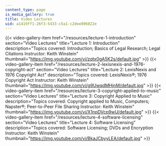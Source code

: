 ```yaml
---
content_type: page
is_media_gallery: true
title: Video Lectures
uid: a1419ff1-26f3-5433-c5a1-c2dee896822e
---
```

{{< video-gallery-item href="/resources/lecture-1-introduction" section="Video Lectures" title="Lecture 1: Introduction" description="Topics covered: Introduction; Basics of Legal Research; Legal Citations Instructor: Keith Winstein" thumbnail="https://img.youtube.com/vi/zqtx0gA5K2s/default.jpg" >}} {{< video-gallery-item href="/resources/lecture-2-lexisnexis-and-1976-copyright-act" section="Video Lectures" title="Lecture 2: LexisNexis and 1976 Copyright Act" description="Topics covered: LexisNexis®; 1976 Copyright Act Instructor: Keith Winstein" thumbnail="https://img.youtube.com/vi/g9UwqdMHjnM/default.jpg" >}} {{< video-gallery-item href="/resources/lecture-3-copyright-applied-to-music" section="Video Lectures" title="Lecture 3: Copyright Applied to Music" description="Topics covered: Copyright applied to Music, Computers; Napster®; Peer-to-Peer File Sharing Instructor: Keith Winstein" thumbnail="https://img.youtube.com/vi/X1npDVcp9wU/default.jpg" >}} {{< video-gallery-item href="/resources/lecture-4-software-licensing" section="Video Lectures" title="Lecture 4: Software Licensing" description="Topics covered: Software Licensing; DVDs and Encryption Instructor: Keith Winstein" thumbnail="https://img.youtube.com/vi/BkaJCbyyLEA/default.jpg" >}}